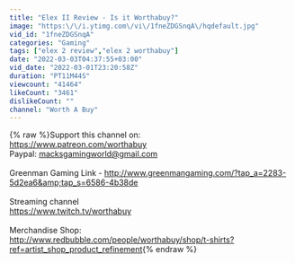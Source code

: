 ```yaml
---
title: "Elex II Review - Is it Worthabuy?"
image: "https:\/\/i.ytimg.com\/vi\/1fneZDGSnqA\/hqdefault.jpg"
vid_id: "1fneZDGSnqA"
categories: "Gaming"
tags: ["elex 2 review","elex 2 worthabuy"]
date: "2022-03-03T04:37:55+03:00"
vid_date: "2022-03-01T23:20:58Z"
duration: "PT11M44S"
viewcount: "41464"
likeCount: "3461"
dislikeCount: ""
channel: "Worth A Buy"
---
```

{% raw %}Support this channel on:<br /><a rel="nofollow" target="blank" href="https://www.patreon.com/worthabuy">https://www.patreon.com/worthabuy</a><br />Paypal: macksgamingworld@gmail.com<br /><br />Greenman Gaming Link - <a rel="nofollow" target="blank" href="http://www.greenmangaming.com/?tap_a=2283-5d2ea6&amp;tap_s=6586-4b38de">http://www.greenmangaming.com/?tap_a=2283-5d2ea6&amp;tap_s=6586-4b38de</a><br /><br />Streaming channel<br /><a rel="nofollow" target="blank" href="https://www.twitch.tv/worthabuy">https://www.twitch.tv/worthabuy</a><br /><br />Merchandise Shop:<br /><a rel="nofollow" target="blank" href="http://www.redbubble.com/people/worthabuy/shop/t-shirts?ref=artist_shop_product_refinement">http://www.redbubble.com/people/worthabuy/shop/t-shirts?ref=artist_shop_product_refinement</a>{% endraw %}
